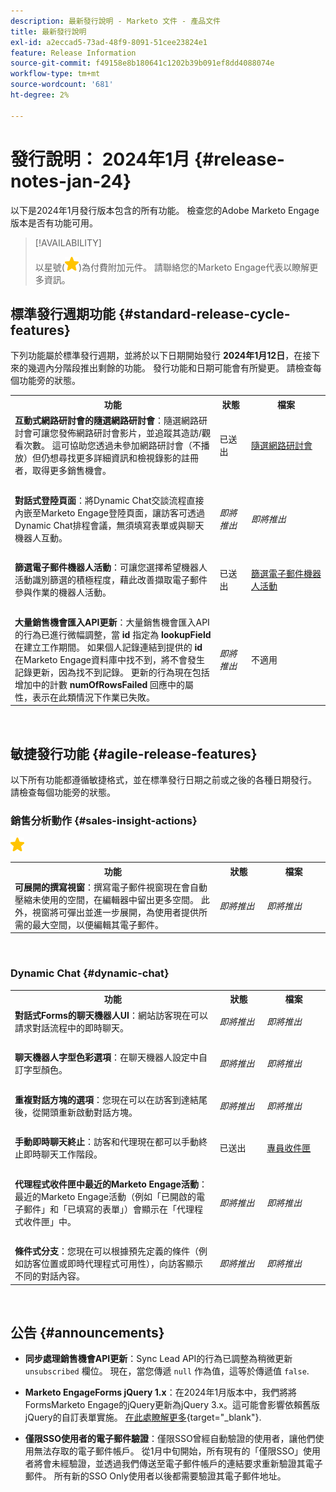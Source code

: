 ```yaml
---
description: 最新發行說明 - Marketo 文件 - 產品文件
title: 最新發行說明
exl-id: a2eccad5-73ad-48f9-8091-51cee23824e1
feature: Release Information
source-git-commit: f49158e8b180641c1202b39b091ef8dd4088074e
workflow-type: tm+mt
source-wordcount: '681'
ht-degree: 2%

---
```


# 發行說明： 2024年1月 {#release-notes-jan-24}

以下是2024年1月發行版本包含的所有功能。 檢查您的Adobe Marketo Engage版本是否有功能可用。

>[!AVAILABILITY]
>
>以星號(![星形](assets/yellow-star.png))為付費附加元件。 請聯絡您的Marketo Engage代表以瞭解更多資訊。

## 標準發行週期功能 {#standard-release-cycle-features}

下列功能屬於標準發行週期，並將於以下日期開始發行 **2024年1月12日**，在接下來的幾週內分階段推出剩餘的功能。 發行功能和日期可能會有所變更。 請檢查每個功能旁的狀態。

<table style="table-layout:auto"> 
 <tbody> 
  <tr> 
   <th style="width:65%">功能</th> 
   <th style="width:10%">狀態</th>
   <th style="width:25%">檔案</th>
  </tr> 
  </tr>
    <tr> 
   <td><strong>互動式網路研討會的隨選網路研討會</strong>：隨選網路研討會可讓您發佈網路研討會影片，並追蹤其造訪/觀看次數。 這可協助您透過未參加網路研討會（不播放）但仍想尋找更多詳細資訊和檢視錄影的註冊者，取得更多銷售機會。</td> 
   <td>已送出</td>
   <td><a href="/help/marketo/product-docs/demand-generation/events/interactive-webinars/on-demand-webinars.md" target="_blank">隨選網路研討會</a></td>
  </tr>
   <tr> 
   <td> </td> 
   <td> </td>
   <td> </td>
  </tr>
  </tr>
  </tr>
    <tr> 
   <td><strong>對話式登陸頁面</strong>：將Dynamic Chat交談流程直接內嵌至Marketo Engage登陸頁面，讓訪客可透過Dynamic Chat排程會議，無須填寫表單或與聊天機器人互動。</td> 
   <td><i>即將推出</i></td>
   <td><i>即將推出</i></td>
  </tr>
  <tr> 
   <td> </td> 
   <td> </td>
   <td> </td>
  </tr>
  </tr>
   </tr>
    <tr> 
   <td><strong>篩選電子郵件機器人活動</strong>：可讓您選擇希望機器人活動識別篩選的積極程度，藉此改善擷取電子郵件參與作業的機器人活動。</td> 
   <td>已送出</td>
   <td><a href="/help/marketo/product-docs/administration/email-setup/filtering-email-bot-activity.md" target="_blank">篩選電子郵件機器人活動</a></td>
  </tr>
  <tr> 
   <td> </td> 
   <td> </td>
   <td> </td>
  </tr>
  </tr>
   </tr>
    <tr> 
   <td><strong>大量銷售機會匯入API更新</strong>：大量銷售機會匯入API的行為已進行微幅調整，當 <b>id</b> 指定為 <b>lookupField</b> 在建立工作期間。 如果個人記錄連結到提供的 <b>id</b> 在Marketo Engage資料庫中找不到，將不會發生記錄更新，因為找不到記錄。 更新的行為現在包括增加中的計數 <b>numOfRowsFailed</b> 回應中的屬性，表示在此類情況下作業已失敗。</td> 
   <td><i>即將推出</i></td>
   <td>不適用</td>
  </tr>
 </tbody> 
</table>
<br/>

## 敏捷發行功能 {#agile-release-features}

以下所有功能都遵循敏捷格式，並在標準發行日期之前或之後的各種日期發行。 請檢查每個功能旁的狀態。

### 銷售分析動作 {#sales-insight-actions}

![（星形）](assets/yellow-star.png)

<table style="border: 0px">
 <tbody> 
  <tr> 
   <th style="width:65%">功能</th> 
   <th style="width:15%">狀態</th>
   <th style="width:20%">檔案</th>
  </tr> 
  </tr>
    <tr> 
   <td><strong>可展開的撰寫視窗</strong>：撰寫電子郵件視窗現在會自動壓縮未使用的空間，在編輯器中留出更多空間。 此外，視窗將可彈出並進一步展開，為使用者提供所需的最大空間，以便編輯其電子郵件。</td> 
   <td><i>即將推出</i></td>
   <td><i>即將推出</i></td>
  </tr>
 </tbody> 
</table>
<br/>
  </tbody> 
</table>

### Dynamic Chat {#dynamic-chat}

<table style="border: 0px">
 <tbody> 
  <tr> 
   <th style="width:65%">功能</th> 
   <th style="width:15%">狀態</th>
   <th style="width:20%">檔案</th>
  </tr> 
  </tr>
    <tr> 
   <td><strong>對話式Forms的聊天機器人UI</strong>：網站訪客現在可以請求對話流程中的即時聊天。</td> 
   <td><i>即將推出</i></td>
   <td><i>即將推出</i></td>
  </tr>
   <tr> 
   <td> </td> 
   <td> </td>
   <td> </td>
  </tr>
   </tr>
    <tr> 
   <td><strong>聊天機器人字型色彩選項</strong>：在聊天機器人設定中自訂字型顏色。</td> 
   <td><i>即將推出</i></td>
   <td><i>即將推出</i></td>
  </tr>
  <tr> 
   <td> </td> 
   <td> </td>
   <td> </td>
  </tr>
   </tr>
    <tr> 
   <td><strong>重複對話方塊的選項</strong>：您現在可以在訪客到達結尾後，從開頭重新啟動對話方塊。</td> 
   <td><i>即將推出</i></td>
   <td><i>即將推出</i></td>
  </tr>
  <tr> 
   <td> </td> 
   <td> </td>
   <td> </td>
  </tr>
    </tr>
    <tr> 
   <td><strong>手動即時聊天終止</strong>：訪客和代理現在都可以手動終止即時聊天工作階段。</td> 
   <td>已送出</td>
   <td><a href="/help/marketo/product-docs/demand-generation/dynamic-chat/live-chat/agent-inbox.md#end-a-session" target="_blank">專員收件匣</a></td>
  </tr>
  <tr> 
   <td> </td> 
   <td> </td>
   <td> </td>
  </tr>
    </tr>
    <tr> 
   <td><strong>代理程式收件匣中最近的Marketo Engage活動</strong>：最近的Marketo Engage活動（例如「已開啟的電子郵件」和「已填寫的表單」）會顯示在「代理程式收件匣」中。</td> 
   <td><i>即將推出</i></td>
   <td><i>即將推出</i></td>
  </tr>
  <tr> 
   <td> </td> 
   <td> </td>
   <td> </td>
  </tr>
    <tr> 
   <td><strong>條件式分支</strong>：您現在可以根據預先定義的條件（例如訪客位置或即時代理程式可用性），向訪客顯示不同的對話內容。</td> 
   <td><i>即將推出</i></td>
   <td><i>即將推出</i></td>
  </tr>
 </tbody> 
</table>
<br/>

## 公告 {#announcements}

* **同步處理銷售機會API更新**：Sync Lead API的行為已調整為稍微更新 `unsubscribed` 欄位。 現在，當您傳遞 `null` 作為值，這等於傳遞值 `false`.

* **Marketo EngageForms jQuery 1.x**：在2024年1月版本中，我們將將FormsMarketo Engage的jQuery更新為jQuery 3.x。這可能會影響依賴舊版jQuery的自訂表單實施。 [在此處瞭解更多](https://nation.marketo.com/t5/product-blogs/marketo-engage-forms-amp-forms2-js-jquery-update/ba-p/341705){target="_blank"}.

* **僅限SSO使用者的電子郵件驗證**：僅限SSO曾經自動驗證的使用者，讓他們使用無法存取的電子郵件帳戶。 從1月中旬開始，所有現有的「僅限SSO」使用者將會未經驗證，並透過我們傳送至電子郵件帳戶的連結要求重新驗證其電子郵件。 所有新的SSO Only使用者以後都需要驗證其電子郵件地址。

